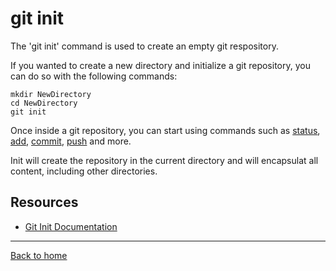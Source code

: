 # git init
The 'git init' command is used to create an empty git respository.

If you wanted to create a new directory and initialize a git repository, you can do so with the following commands:
```
mkdir NewDirectory
cd NewDirectory
git init
```

Once inside a git repository, you can start using commands such as
[status](./Status.md),
[add](./Add.md),
[commit](./Commit.md),
[push](./Push.md)
and more.

Init will create the repository in the current directory and will encapsulat all content, including other directories.

## Resources
- [Git Init Documentation](https://git-scm.com/docs/git-init (https://gi
m.com/docs/git-init) )
---
[Back to home](../README.md)